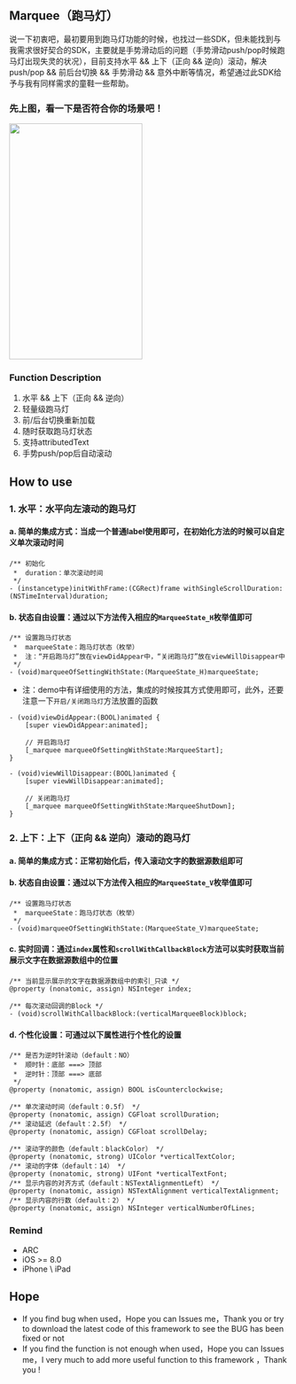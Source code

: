 ## Marquee（跑马灯）

说一下初衷吧，最初要用到跑马灯功能的时候，也找过一些SDK，但未能找到与我需求很好契合的SDK，主要就是手势滑动后的问题（手势滑动push/pop时候跑马灯出现失灵的状况），目前支持水平 && 上下（正向 && 逆向）滚动，解决push/pop && 前后台切换 && 手势滑动 && 意外中断等情况，希望通过此SDK给予与我有同样需求的童鞋一些帮助。
<br>


### 先上图，看一下是否符合你的场景吧！
<img src="https://raw.githubusercontent.com/jinht/Marquee/master/ReadMEImages/1.gif" width=240 height=426 />


### Function Description
1. 水平 && 上下（正向 && 逆向）
2. 轻量级跑马灯
3. 前/后台切换重新加载
4. 随时获取跑马灯状态
5. 支持attributedText
6. 手势push/pop后自动滚动<br>


## How to use
### 1. 水平：水平向左滚动的跑马灯

#### a. 简单的集成方式：当成一个普通label使用即可，在初始化方法的时候可以自定义单次滚动时间
```oc
/** 初始化
 *  duration：单次滚动时间
 */
- (instancetype)initWithFrame:(CGRect)frame withSingleScrollDuration:(NSTimeInterval)duration;
```

#### b. 状态自由设置：通过以下方法传入相应的`MarqueeState_H`枚举值即可
```oc
/** 设置跑马灯状态
 *  marqueeState：跑马灯状态（枚举）
 *  注：“开启跑马灯”放在viewDidAppear中，“关闭跑马灯”放在viewWillDisappear中
 */
- (void)marqueeOfSettingWithState:(MarqueeState_H)marqueeState;
```


* 注：demo中有详细使用的方法，集成的时候按其方式使用即可，此外，还要注意一下`开启/关闭跑马灯`方法放置的函数
```oc
- (void)viewDidAppear:(BOOL)animated {
    [super viewDidAppear:animated];
    
    // 开启跑马灯
    [_marquee marqueeOfSettingWithState:MarqueeStart];
}

- (void)viewWillDisappear:(BOOL)animated {
    [super viewWillDisappear:animated];
    
    // 关闭跑马灯
    [_marquee marqueeOfSettingWithState:MarqueeShutDown];
}
```


### 2. 上下：上下（正向 && 逆向）滚动的跑马灯

#### a. 简单的集成方式：正常初始化后，传入滚动文字的数据源数组即可

#### b. 状态自由设置：通过以下方法传入相应的`MarqueeState_V`枚举值即可
```oc
/** 设置跑马灯状态
 *  marqueeState：跑马灯状态（枚举）
 */
- (void)marqueeOfSettingWithState:(MarqueeState_V)marqueeState;
```

#### c. 实时回调：通过`index`属性和`scrollWithCallbackBlock`方法可以实时获取当前展示文字在数据源数组中的位置
```oc
/** 当前显示展示的文字在数据源数组中的索引_只读 */
@property (nonatomic, assign) NSInteger index;

/** 每次滚动回调的Block */
- (void)scrollWithCallbackBlock:(verticalMarqueeBlock)block;
```

#### d. 个性化设置：可通过以下属性进行个性化的设置
```oc
/** 是否为逆时针滚动（default：NO）
 *  顺时针：底部 ===> 顶部
 *  逆时针：顶部 ===> 底部
 */
@property (nonatomic, assign) BOOL isCounterclockwise;

/** 单次滚动时间（default：0.5f） */
@property (nonatomic, assign) CGFloat scrollDuration;
/** 滚动延迟（default：2.5f） */
@property (nonatomic, assign) CGFloat scrollDelay;

/** 滚动字的颜色（default：blackColor） */
@property (nonatomic, strong) UIColor *verticalTextColor;
/** 滚动的字体（default：14） */
@property (nonatomic, strong) UIFont *verticalTextFont;
/** 显示内容的对齐方式（default：NSTextAlignmentLeft） */
@property (nonatomic, assign) NSTextAlignment verticalTextAlignment;
/** 显示内容的行数（default：2） */
@property (nonatomic, assign) NSInteger verticalNumberOfLines;
```



### Remind
* ARC
* iOS >= 8.0
* iPhone \ iPad 
       
       
## Hope
* If you find bug when used，Hope you can Issues me，Thank you or try to download the latest code of this framework to see the BUG has been fixed or not
* If you find the function is not enough when used，Hope you can Issues me，I very much to add more useful function to this framework ，Thank you !
